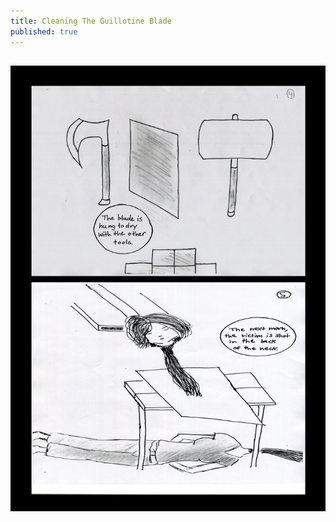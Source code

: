 ```yaml
---
title: Cleaning The Guillotine Blade
published: true
---
```

##
![image](https://raw.githubusercontent.com/LWFlouisa/uploadedfairyalt/master/pages/page2.png)

